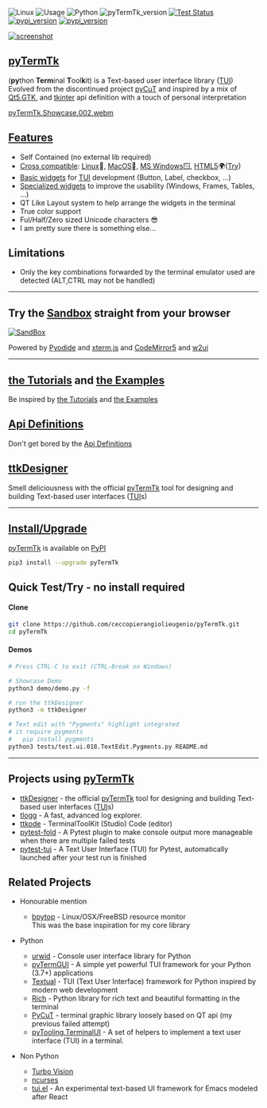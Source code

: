 

![Linux](https://img.shields.io/badge/-Linux-grey?logo=linux)
![Usage](https://img.shields.io/badge/Usage-Terminal%20User%20Interface-yellow)
![Python](https://img.shields.io/badge/Python-v3.8%5E-green?logo=python)
![pyTermTk_version](https://img.shields.io/github/v/tag/ceccopierangiolieugenio/pyTermTk?label=version)
[![Test Status](https://img.shields.io/github/actions/workflow/status/ceccopierangiolieugenio/pyTermTk/testing.yml?branch=main&label=tests)](https://github.com/ceccopierangiolieugenio/pyTermTk/actions?query=workflow%3Atesting)
[![pypi_version](https://img.shields.io/pypi/v/pyTermTk?label=pypi)](https://pypi.org/project/pyTermTk)
[![pypi_version](https://img.shields.io/twitter/follow/Pier95886803?style=social&logo=twitter)](https://twitter.com/hashtag/pyTermTk?src=hashtag_click&f=live)

[![screenshot](https://user-images.githubusercontent.com/8876552/206444177-d7e7eb0f-5651-48c7-a38a-76af02312958.png)](https://pypi.org/project/pyTermTk)

## [pyTermTk](https://github.com/ceccopierangiolieugenio/pyTermTk)

(**py**thon **Term**inal **T**ool**k**it) is a Text-based user interface library ([TUI](https://en.wikipedia.org/wiki/Text-based_user_interface))
Evolved from the discontinued project [pyCuT](https://github.com/ceccopierangiolieugenio/pyCuT)
and inspired by a mix of [Qt5](https://www.riverbankcomputing.com/static/Docs/PyQt5/),[GTK](https://pygobject.readthedocs.io/en/latest/), and [tkinter](https://docs.python.org/3/library/tkinter.html) api definition with a touch of personal interpretation

[pyTermTk.Showcase.002.webm](https://user-images.githubusercontent.com/8876552/206490679-2bbdc909-c9bc-41c1-9a50-339b06dabecd.webm)

## [Features](https://ceccopierangiolieugenio.github.io/pyTermTk/info/features/index.html)
- Self Contained (no external lib required)
- [Cross compatible](https://ceccopierangiolieugenio.github.io/pyTermTk/info/features/crosscompatible.html): [Linux](https://en.wikipedia.org/wiki/Linux)🐧, [MacOS](https://en.wikipedia.org/wiki/MacOS)🍎, [MS Windows](https://en.wikipedia.org/wiki/Microsoft_Windows)🪟, [HTML5](https://en.wikipedia.org/wiki/HTML5)🌍([Try](https://ceccopierangiolieugenio.github.io/pyTermTk/sandbox/sandbox.html))
- [Basic widgets](https://ceccopierangiolieugenio.github.io/pyTermTk/info/features/widgets.html#base-widgets) for [TUI](https://en.wikipedia.org/wiki/Text-based_user_interface) development (Button, Label, checkbox, ...)
- [Specialized widgets](https://ceccopierangiolieugenio.github.io/pyTermTk/info/features/widgets.html#specialised-widgets) to improve the usability (Windows, Frames, Tables, ...)
- QT Like Layout system to help arrange the widgets in the terminal
- True color support
- Ful/Half/Zero sized Unicode characters 😎
- I am pretty sure there is something else...

## Limitations
- Only the key combinations forwarded by the terminal emulator used are detected (ALT,CTRL may not be handled)

---

## Try the [Sandbox](https://ceccopierangiolieugenio.github.io/pyTermTk/sandbox/sandbox.html) straight from your browser

[![SandBox](https://user-images.githubusercontent.com/8876552/206438915-fdc868b1-32e0-46e8-9e2c-e29f4a7a0e75.png)](https://ceccopierangiolieugenio.github.io/pyTermTk/sandbox/sandbox.html)

Powered by [Pyodide](https://pyodide.org/) and [xterm.js](https://xtermjs.org/) and [CodeMirror5](https://codemirror.net/5/) and [w2ui](https://w2ui.com/)

---

## [the Tutorials](https://github.com/ceccopierangiolieugenio/pyTermTk/tree/main/tutorial) and [the Examples](https://github.com/ceccopierangiolieugenio/pyTermTk/tree/main/tutorial/000-examples.rst)
Be inspired by [the Tutorials](https://github.com/ceccopierangiolieugenio/pyTermTk/tree/main/tutorial) and [the Examples](https://github.com/ceccopierangiolieugenio/pyTermTk/tree/main/tutorial/000-examples.rst)

## [Api Definitions](https://ceccopierangiolieugenio.github.io/pyTermTk/)
Don't get bored by the [Api Definitions](https://ceccopierangiolieugenio.github.io/pyTermTk/)

## [ttkDesigner](https://github.com/ceccopierangiolieugenio/pyTermTk/tree/main/ttkDesigner)
Smell deliciousness with the official [pyTermTk](https://github.com/ceccopierangiolieugenio/pyTermTk) tool for designing and building Text-based user interfaces ([TUI](https://en.wikipedia.org/wiki/Text-based_user_interface)s)

---

## [Install/Upgrade](https://ceccopierangiolieugenio.github.io/pyTermTk/info/installing.html)
[pyTermTk](https://github.com/ceccopierangiolieugenio/pyTermTk) is available on [PyPI](https://pypi.org/project/pyTermTk/)
```bash
pip3 install --upgrade pyTermTk
```

## Quick Test/Try - no install required

#### Clone
```bash
git clone https://github.com/ceccopierangiolieugenio/pyTermTk.git
cd pyTermTk
```

#### Demos
```bash
# Press CTRL-C to exit (CTRL-Break on Windows)

# Showcase Demo
python3 demo/demo.py -f

# run the ttkDesigner
python3 -m ttkDesigner

# Text edit with "Pygments" highlight integrated
# it require pygments
#   pip install pygments
python3 tests/test.ui.018.TextEdit.Pygments.py README.md
```

---

## Projects using [pyTermTk](https://github.com/ceccopierangiolieugenio/pyTermTk)
- [ttkDesigner](https://github.com/ceccopierangiolieugenio/pyTermTk/tree/main/ttkDesigner) - the official [pyTermTk](https://github.com/ceccopierangiolieugenio/pyTermTk) tool for designing and building Text-based user interfaces ([TUI](https://en.wikipedia.org/wiki/Text-based_user_interface)s)
- [tlogg](https://github.com/ceccopierangiolieugenio/tlogg) - A fast, advanced log explorer.
- [ttkode](https://github.com/ceccopierangiolieugenio/ttkode) - TerminalToolKit (Studio) Code (editor)
- [pytest-fold](https://github.com/jeffwright13/pytest-fold) - A Pytest plugin to make console output more manageable when there are multiple failed tests
- [pytest-tui](https://github.com/jeffwright13/pytest-tui) - A Text User Interface (TUI) for Pytest, automatically launched after your test run is finished

## Related Projects
- Honourable mention
  - [bpytop](https://github.com/aristocratos/bpytop) - Linux/OSX/FreeBSD resource monitor <br>
    This was the base inspiration for my core library

- Python
  - [urwid](https://github.com/urwid/urwid) - Console user interface library for Python
  - [pyTermGUI](https://github.com/bczsalba/pytermgui) - A simple yet powerful TUI framework for your Python (3.7+) applications
  - [Textual](https://github.com/Textualize/textual) - TUI (Text User Interface) framework for Python inspired by modern web development
  - [Rich](https://github.com/Textualize/rich) - Python library for rich text and beautiful formatting in the terminal
  - [PyCuT](https://github.com/ceccopierangiolieugenio/pyCuT) - terminal graphic library loosely based on QT api (my previous failed attempt)
  - [pyTooling.TerminalUI](https://github.com/pyTooling/pyTooling.TerminalUI) - A set of helpers to implement a text user interface (TUI) in a terminal.

- Non Python
  - [Turbo Vision](http://tvision.sourceforge.net)
  - [ncurses](https://en.wikipedia.org/wiki/Ncurses)
  - [tui.el](https://github.com/ebpa/tui.el) - An experimental text-based UI framework for Emacs modeled after React

